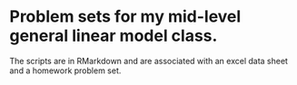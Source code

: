 # Problem sets for my mid-level general linear model class. 
The scripts are in RMarkdown and are associated with an excel data sheet and a homework problem set.
